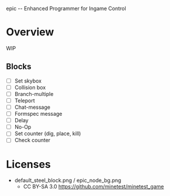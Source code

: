 
epic -- Enhanced Programmer for Ingame Control

# Overview

WIP

## Blocks

* [ ] Set skybox
* [ ] Collision box
* [ ] Branch-multiple
* [ ] Teleport
* [ ] Chat-message
* [ ] Formspec message
* [ ] Delay
* [ ] No-Op
* [ ] Set counter (dig, place, kill)
* [ ] Check counter

# Licenses

* default_steel_block.png / epic_node_bg.png
  * CC BY-SA 3.0 https://github.com/minetest/minetest_game
